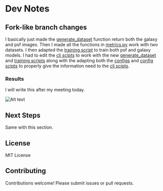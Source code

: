 # Dev Notes

## Fork-like branch changes

I basically just made the [generate_dataset](./shearnet/core/dataset.py#L11) function return both the galaxy and psf images. Then I made all the functions in [metrics.py](./shearnet/utils/metrics.py) work with two datasets. I then adapted the [training script](./shearnet/core/train.py) to train both psf and galaxy models. I had to edit the [cli scipts](./shearnet/cli/) to work with the new [generate_dataset](./shearnet/core/dataset.py#L11) and [training scripts](./shearnet/core/train.py) along with the adapting both the [configs](./configs/) and [config scipts](./shearnet/config/) to properly give the information need to the [cli scipts](./shearnet/cli/).

### Results

I will write this after my meeting today.

![Alt text](../early-fusion/plots/research_backed_galaxy_resnet/residuals.png)

## Next Steps

Same with this section.

## License

MIT License

## Contributing

Contributions welcome! Please submit issues or pull requests.
